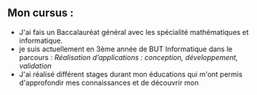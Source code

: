 ## Mon cursus :

- J'ai fais un Baccalauréat général avec les spécialité mathématiques et informatique.
- je suis actuellement en 3ème année de BUT Informatique dans le parcours : _Réalisation d’applications : conception, développement, validation_
- J'ai réalisé différent stages durant mon éducations qui m'ont permis d'approfondir mes connaissances et de découvrir mon 